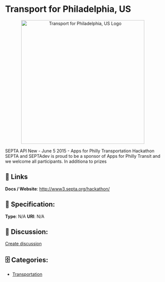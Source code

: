 # Transport for Philadelphia, US
<p align="center">
    <img width="400" src="https://raw.githubusercontent.com/apis-list/apis-list/main/apis/transport-for-philadelphia-us/logo_256x256.png" alt="Transport for Philadelphia, US Logo"/>
</p>

SEPTA API New - June 5 2015 - Apps for Philly Transportation Hackathon SEPTA and SEPTAdev is proud to be a sponsor of Apps for Philly Transit and we welcome all participants. In additiona to prizes

##  🔗 Links
**Docs / Website**: http://www3.septa.org/hackathon/

## 🧬 Specification:
**Type**: N/A
**URI**: N/A

## 💬 Discussion:
[Create discussion](https://github.com/apis-list/apis-list/discussions/new)

## 🗄️ Categories:
- [Transportation](https://github.com/apis-list/apis-list#transportation)



